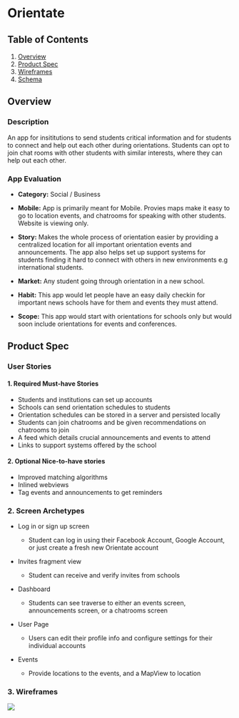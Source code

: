 # Orientate

## Table of Contents


1. [Overview](#Overview)
2. [Product Spec](#Product-Spec)
3. [Wireframes](#Wireframes)
4. [Schema](#Schema)


## Overview

### Description

An app for insititutions to send students critical information and for students to connect and help out each other during orientations. Students can opt to join chat rooms with other students with similar interests, where they can help out each other.


### App Evaluation

* **Category:** Social / Business
* **Mobile:** App is primarily meant for Mobile. Provies maps make it easy to go to location events, and chatrooms for speaking with other students. Website is viewing only.
* **Story:** Makes the whole process of orientation easier by providing a centralized location for all important orientation events and announcements. The app also helps set up support systems for students finding it hard to connect with others in new environments e.g international students.


* **Market:** Any student going through orientation in a new school.
* **Habit:** This app would let people have an easy daily checkin for important news schools have for them and events they must attend.

* **Scope:** This app would start with orientations for schools only but would soon include orientations for events and conferences.


## Product Spec
### User Stories

#### 1. Required Must-have Stories
* Students and institutions can set up accounts
* Schools can send orientation schedules to students
* Orientation schedules can be stored in a server and persisted locally
* Students can join chatrooms and be given recommendations on chatrooms to join
* A feed which details crucial announcements and events to attend
* Links to support systems offered by the school



#### 2. Optional Nice-to-have stories
* Improved matching algorithms
* Inlined webviews
* Tag events and announcements to get reminders


### 2. Screen Archetypes
* Log in or sign up screen
    * Student can log in using their Facebook Account, Google Account, or just create a fresh new Orientate account
* Invites fragment view
    * Student can receive and verify invites from schools

* Dashboard
    * Students can see traverse to either an events screen, announcements screen, or a chatrooms screen

* User Page
    * Users can edit their profile info and configure settings for their individual accounts

* Events
   * Provide locations to the events, and a MapView to location
   
### 3. Wireframes
![](https://i.imgur.com/jy8SM3r.jpg)
